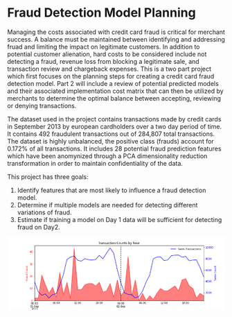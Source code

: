 # Fraud Detection Model Planning

Managing the costs associated with credit card fraud is critical for merchant success. A balance must be maintained between identifying and addressing fruad and limiting the impact on legitimate customers. In addition to potential customer alienation, hard costs to be considered include not detecting a fraud, revenue loss from blocking a legitimate sale, and transaction review and chargeback expenses. This is a two part project which first focuses on the planning steps for creating a credit card fraud detection model. Part 2 will include a review of potential predicted models and their associated implementation cost matrix that can then be utilized by merchants to determine the optimal balance between accepting, reviewing or denying transactions. 

The dataset used in the project contains transactions made by credit cards in September 2013 by european cardholders over a two day period of time. It contains 492 fraudulent transactions out of 284,807 total transactions. The dataset is highly unbalanced, the positive class (frauds) account for 0.172% of all transactions. It includes 28 potential fraud prediction features which have been anomynized through a PCA dimensionality reduction transformation in order to maintain confidentiality of the data. 

This project has three goals:
1.  Identify features that are most likely to influence a fraud detection model.
2.  Determine if multiple models are needed for detecting different variations of fraud.
3.  Estimate if training a model on Day 1 data will be sufficient for detecting fraud on Day2.


![](img\overview.png) 